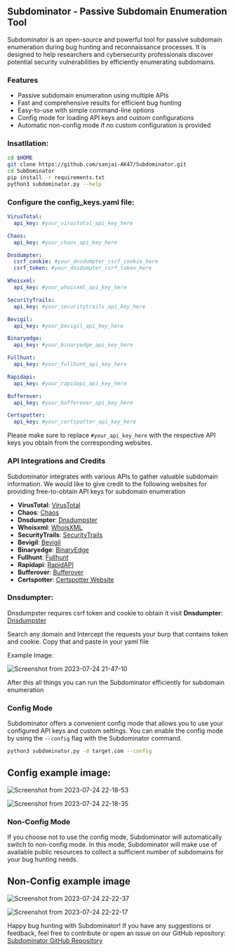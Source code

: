 ## Subdominator - Passive Subdomain Enumeration Tool

Subdominator is an open-source and powerful tool for passive subdomain enumeration during bug hunting and reconnaissance processes. It is designed to help researchers and cybersecurity professionals discover potential security vulnerabilities by efficiently enumerating subdomains.

### Features

- Passive subdomain enumeration using multiple APIs
- Fast and comprehensive results for efficient bug hunting
- Easy-to-use with simple command-line options
- Config mode for loading API keys and custom configurations
- Automatic non-config mode if no custom configuration is provided

### Insatllation:

```bash
cd $HOME
git clone https://github.com/sanjai-AK47/Subdominator.git
cd SubDominator
pip install -r requirements.txt
python3 subdominator.py --help
```
### Configure the config_keys.yaml file:

```yaml
VirusTotal:
  api_key: #your_virustotal_api_key_here

Chaos:
  api_key: #your_chaos_api_key_here

Dnsdumpter:
  csrf_cookie: #your_dnsdumpter_csrf_cookie_here
  csrf_token: #your_dnsdumpter_csrf_token_here

Whoisxml:
  api_key: #your_whoisxml_api_key_here

SecurityTrails:
  api_key: #your_securitytrails_api_key_here

Bevigil:
  api_key: #your_bevigil_api_key_here

Binaryedge:
  api_key: #your_binaryedge_api_key_here

Fullhunt:
  api_key: #your_fullhunt_api_key_here

Rapidapi:
  api_key: #your_rapidapi_api_key_here

Bufferover:
  api_key: #your_bufferover_api_key_here

Certspotter:
  api_key: #your_certspotter_api_key_here
```

Please make sure to replace `#your_api_key_here` with the respective API keys you obtain from the corresponding websites.

### API Integrations and Credits

Subdominator integrates with various APIs to gather valuable subdomain information. We would like to give credit to the following websites for providing free-to-obtain API keys for subdomain enumeration

- **VirusTotal**: [VirusTotal](https://www.virustotal.com)
- **Chaos**: [Chaos](https://chaos.projectdiscovery.io)
- **Dnsdumpter**: [Dnsdumpster](https://dnsdumpster.com)
- **Whoisxml**: [WhoisXML](https://whois.whoisxmlapi.com)
- **SecurityTrails**: [SecurityTrails](https://securitytrails.com)
- **Bevigil**: [Bevigil](https://www.bevigil.com)
- **Binaryedge**: [BinaryEdge](https://binaryedge.io)
- **Fullhunt**: [Fullhunt](https://fullhunt.io)
- **Rapidapi**: [RapidAPI](https://rapidapi.com)
- **Bufferover**: [Bufferover](https://tls.bufferover.run/)
- **Certspotter**: [Certspotter Website](https://sslmate.com/certspotter)


### Dnsdumpter:

Dnsdumpster requires csrf token and cookie to obtain it visit **Dnsdumpter**: [Dnsdumpster](https://dnsdumpster.com)

Search any domain and Intercept the requests your burp that contains token and cookie. Copy that and paste in your yaml file

Example Image:
  
![Screenshot from 2023-07-24 21-47-10](https://github.com/sanjai-AK47/Subdominator/assets/119435129/d0aa5316-7698-4942-9512-2b3c3dc0a007)

After this all things you can run the Subdominator efficiently for subdomain enumeration


### Config Mode

Subdominator offers a convenient config mode that allows you to use your configured API keys and custom settings. You can enable the config mode by using the `--config` flag with the Subdominator command.

```bash
python3 subdominator.py -d target.com --config
```
## Config example image:

![Screenshot from 2023-07-24 22-18-53](https://github.com/sanjai-AK47/Subdominator/assets/119435129/01939ba0-b7fe-4153-98a4-a189234caf4c)


![Screenshot from 2023-07-24 22-18-35](https://github.com/sanjai-AK47/Subdominator/assets/119435129/4f394f9a-ff32-429b-9781-5a41a112e36f)


### Non-Config Mode

If you choose not to use the config mode, Subdominator will automatically switch to non-config mode. In this mode, Subdominator will make use of available public resources to collect a sufficient number of subdomains for your bug hunting needs.

## Non-Config example image
![Screenshot from 2023-07-24 22-22-37](https://github.com/sanjai-AK47/Subdominator/assets/119435129/1eda42cd-8547-4b39-b548-18687479122f)


![Screenshot from 2023-07-24 22-22-17](https://github.com/sanjai-AK47/Subdominator/assets/119435129/f28462ce-dac8-47d6-a7a0-66d0bde1f373)



Happy bug hunting with Subdominator! If you have any suggestions or feedback, feel free to contribute or open an issue on our GitHub repository: [Subdominator GitHub Repository](https://github.com/sanjai-AK47/Subdominator)
